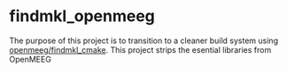 # findmkl_openmeeg

The purpose of this project is to transition to a cleaner build system using [openmeeg/findmkl_cmake](https://github.com/openmeeg/findmkl_cmake).
This project strips the esential libraries from OpenMEEG
